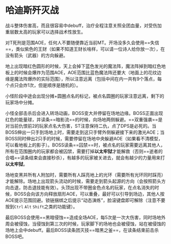 # 哈迪斯歼灭战

战斗整体伤害高，而且很容易中<Status :id="202" name="受伤加重" />debuff，<Role name="healer" />治疗全程注意关照全团血量，对受伤加重层数太高的玩家可以选择战术性放生。

对T死刑是范围AOE，<Role name="tank" /><Role name="healer" /><Role name="dps" />任何人不要随便靠近当前MT。开场没多久会使用==失信==，类似紫色的王财（如果不知道王财长啥样，可以请一位诗人给你放一次<Action name="辉煌箭" />），在没有箭头（武器）的方向躲避。

地上出现暗红色圆形的时候，天上会掉下蓝色发光的魔法阵，魔法阵掉到暗红色地板上的时候会爆炸为范围AOE，AOE范围比蓝色魔法阵还要大（地面上的花纹边缘是魔法阵爆炸的实际范围），所以注意远离（包括中间在内一共有9个落点，每个点只会炸1次，但是顺序是随机的）。

小怪阶段中途会出现分摊+圆圈点名的标记，被点名圆圈的玩家注意远离，剩下的玩家场中分摊。

小怪全部击杀后会进入转场动画，BOSS变大并停留在场地边缘。BOSS正面出现红色的能量球，并读条==暗影流==的时候，向场地两侧躲避。==双重强袭==是对当前仇恨前2的玩家点名大伤害，<Role name="tank" />ST注意保持二仇，点了DPS是必死的。当BOSS伸出一只手到场地上时，需要走到这只手臂外侧躲避接下来的激光AOE；当BOSS同时伸出2只手的时候，需要停留在场地中央躲避AOE（如果看不清模型，可以看地板上的影子）。BOSS读条==囚禁==时，被点名的玩家需要远离其他人，所有在范围圈内的玩家都会被囚禁，需要打掉**以太牢狱**才能解救（否则==逝者的合唱==读条结束会直接秒杀），有越多的玩家被关进去，就会有越少的力量用来打**以太牢狱**。

场地变黑并所有人附加<Status :id="1769" name="死亡宣告" />时，需要所有人踩亮地上的光环（需要所有光环同时踩亮）才能解除。场地上出现箭头流动的时候，需要走到箭头起源的方向（会按照箭头方向击退，防击退技能有效）。头顶出现不带圈金色点名的玩家，在点名消失的时候，BOSS会向该方向释放扇形AOE，可以重叠，最好可以引导到场边，其他人按AOE提示范围回避。锁链捆绑之后提示“动态演练”，脸滚键盘即可解除（注意不要按到`Ctrl` `Alt` `Shift`之类的功能键）。

最后BOSS会使用==黑暗侵蚀==造成全场AOE，每5次是一次大伤害，同时场地外周会被侵蚀，当侵蚀到第三次的时候，玩家脚下的场地也会被侵蚀，站在被侵蚀的场地上会中<Status :id="2088" name="出血" />debuff。最后BOSS读条团灭技==暗黑之釜==，在读条结束前击杀BOSS吧。